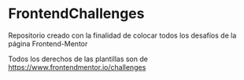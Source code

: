# FrontendChallenges
Repositorio creado con la finalidad de colocar todos los desafíos de la página Frontend-Mentor

Todos los derechos de las plantillas son de https://www.frontendmentor.io/challenges
